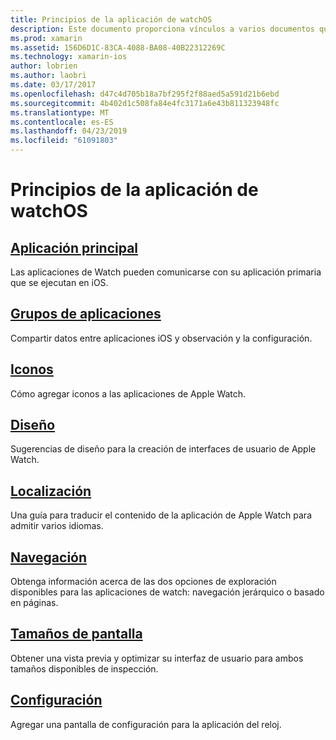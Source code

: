```yaml
---
title: Principios de la aplicación de watchOS
description: Este documento proporciona vínculos a varios documentos que describen los conceptos fundamentales del desarrollo de aplicaciones para watchOS con Xamarin.
ms.prod: xamarin
ms.assetid: 156D6D1C-83CA-4088-BA08-40B22312269C
ms.technology: xamarin-ios
author: lobrien
ms.author: laobri
ms.date: 03/17/2017
ms.openlocfilehash: d47c4d705b18a7bf295f2f88aed5a591d21b6ebd
ms.sourcegitcommit: 4b402d1c508fa84e4fc3171a6e43b811323948fc
ms.translationtype: MT
ms.contentlocale: es-ES
ms.lasthandoff: 04/23/2019
ms.locfileid: "61091803"
---
```

# <a name="watchos-application-fundamentals"></a>Principios de la aplicación de watchOS

##  <a name="parent-applicationioswatchosapp-fundamentalsparent-appmd"></a>[Aplicación principal](~/ios/watchos/app-fundamentals/parent-app.md)

Las aplicaciones de Watch pueden comunicarse con su aplicación primaria que se ejecutan en iOS.

##  <a name="app-groupsioswatchosapp-fundamentalsapp-groupsmd"></a>[Grupos de aplicaciones](~/ios/watchos/app-fundamentals/app-groups.md)

Compartir datos entre aplicaciones iOS y observación y la configuración.

##  <a name="iconsioswatchosapp-fundamentalsiconsmd"></a>[Iconos](~/ios/watchos/app-fundamentals/icons.md)

Cómo agregar iconos a las aplicaciones de Apple Watch.

##  <a name="layoutioswatchosapp-fundamentalslayoutmd"></a>[Diseño](~/ios/watchos/app-fundamentals/layout.md)

Sugerencias de diseño para la creación de interfaces de usuario de Apple Watch.

##  <a name="localizationioswatchosapp-fundamentalslocalizationmd"></a>[Localización](~/ios/watchos/app-fundamentals/localization.md)

Una guía para traducir el contenido de la aplicación de Apple Watch para admitir varios idiomas.

##  <a name="navigationioswatchosapp-fundamentalsnavigationmd"></a>[Navegación](~/ios/watchos/app-fundamentals/navigation.md)

Obtenga información acerca de las dos opciones de exploración disponibles para las aplicaciones de watch: navegación jerárquico o basado en páginas.

##  <a name="screen-sizesioswatchosapp-fundamentalsscreen-sizesmd"></a>[Tamaños de pantalla](~/ios/watchos/app-fundamentals/screen-sizes.md)

Obtener una vista previa y optimizar su interfaz de usuario para ambos tamaños disponibles de inspección.

##  <a name="settingsioswatchosapp-fundamentalssettingsmd"></a>[Configuración](~/ios/watchos/app-fundamentals/settings.md)

Agregar una pantalla de configuración para la aplicación del reloj.
